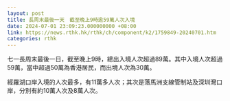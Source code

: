 ```yaml
---
layout: post
title: 長周末最後一天　截至晚上9時逾59萬人次入境
date: 2024-07-01 23:09:23.000000000 +08:00
link: https://news.rthk.hk/rthk/ch/component/k2/1759849-20240701.htm
categories: rthk
---
```


七一長周末最後一日，截至晚上9時，總出入境人次超過89萬。其中入境人次超過59萬，當中超過50萬為香港居民，而出境人次為30萬。

經羅湖口岸入境的人次最多，有11萬多人次；其次是落馬洲支線管制站及深圳灣口岸，分別有約10萬人次及8萬人次。
